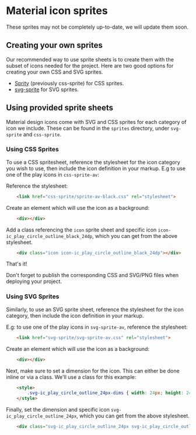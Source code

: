 # Material icon sprites

These sprites may not be completely up-to-date, we will update them soon.

## Creating your own sprites

Our recommended way to use sprite sheets is to create them with the subset of icons needed for the project. Here are two good options for creating your own CSS and SVG sprites.

 * [Sprity](https://www.npmjs.com/package/sprity) (previously css-sprite) for CSS sprites.
 * [svg-sprite](https://github.com/jkphl/svg-sprite) for SVG sprites.


## Using provided sprite sheets

Material design icons come with SVG and CSS sprites for each category of icon we include. These can be found in the `sprites` directory, under `svg-sprite` and `css-sprite`.

### Using CSS Sprites

To use a CSS spritesheet, reference the stylesheet for the icon category you wish to use, then include the icon definition in your markup. E.g to use one of the play icons in `css-sprite-av`:

Reference the stylesheet:

```html
	<link href="css-sprite/sprite-av-black.css" rel="stylesheet">
```

Create an element which will use the icon as a background:

```html
	<div></div>
```

Add a class referencing the `icon` sprite sheet and specific icon `icon-ic_play_circle_outline_black_24dp`, which you can get from the above stylesheet.

```html
	<div class="icon icon-ic_play_circle_outline_black_24dp"></div>
```

That's it!

Don't forget to publish the corresponding CSS and SVG/PNG files when deploying your project.

### Using SVG Sprites

Similarly, to use an SVG sprite sheet, reference the stylesheet for the icon category, then include the icon definition in your markup.

E.g: to use one of the play icons in `svg-sprite-av`, reference the stylesheet:

```html
	<link href="svg-sprite/svg-sprite-av.css" rel="stylesheet">
```

Create an element which will use the icon as a background:

```html
	<div></div>
```

Next, make sure to set a dimension for the icon. This can either be done inline or via a class. We'll use a class for this example:

```html
	<style>
		.svg-ic_play_circle_outline_24px-dims { width: 24px; height: 24px; }
	</style>
```

Finally, set the dimension and specific icon `svg-ic_play_circle_outline_24px`, which you can get from the above stylesheet.

```html
	<div class="svg-ic_play_circle_outline_24px svg-ic_play_circle_outline_24px-dims"></div>
```
